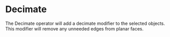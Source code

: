 # Decimate

The Decimate operator will add a decimate modifier to the selected objects. This modifier will remove any unneeded edges from planar faces.
